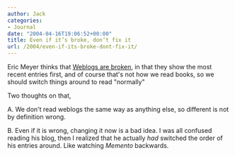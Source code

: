 ```yaml
---
author: Jack
categories:
- Journal
date: "2004-04-16T19:06:52+00:00"
title: Even if it’s broke, don’t fix it
url: /2004/even-if-its-broke-dont-fix-it/
---
```


Eric Meyer thinks that [Weblogs are broken][1], in that they show the most recent entries first, and of course that's not how we read books, so we should switch things around to read "normally"

Two thoughts on that,

A. We don't read weblogs the same way as anything else, so different is not by definition wrong.

B. Even if it is wrong, changing it now is a bad idea. I was all confused reading his blog, then I realized that he actually _had_ switched the order of his entries around. Like watching _Memento_ backwards.

 [1]: http://www.meyerweb.com/eric/thoughts/200403.html#d29t1415